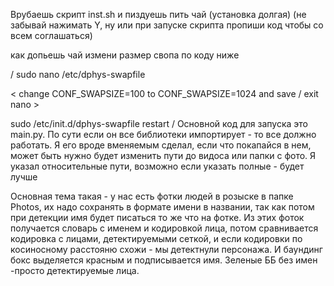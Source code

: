 Врубаешь скрипт inst.sh и пиздуешь пить чай (установка долгая) (не забывай нажимать Y, ну или при запуске скрипта пропиши код чтобы со всем соглашаться)

как допьешь чай измени размер свопа по коду ниже

/
sudo nano /etc/dphys-swapfile

< change CONF_SWAPSIZE=100 to CONF_SWAPSIZE=1024 and save / exit nano >

sudo /etc/init.d/dphys-swapfile restart
/
Основной код для запуска это main.py. По сути если он все библиотеки импортирует - то все должно работать. Я его вроде вменяемым сделал, если что покапайся в нем, может быть нужно будет изменить пути до видоса или папки с фото. Я указал относительные пути, возможно если указать полные - будет лучше





Основная тема такая - у нас есть фотки людей в розыске в папке Photos, их надо сохранять в формате имени в названии, так как потом при детекции имя будет писаться то же что на фотке.
Из этих фоток получается словарь с именем и кодировкой лица, потом сравнивается кодировка с лицами, детектируемыми сеткой, и если кодировки по косиносному расстояню схожи - мы детектнули персонажа. И баундинг бокс выделяется красным и подписывается имя. Зеленые ББ без имен -просто детектируемые лица.